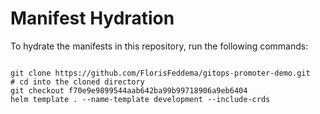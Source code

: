 
# Manifest Hydration

To hydrate the manifests in this repository, run the following commands:

```shell

git clone https://github.com/FlorisFeddema/gitops-promoter-demo.git
# cd into the cloned directory
git checkout f70e9e9899544aab642ba99b99718906a9eb6404
helm template . --name-template development --include-crds
```